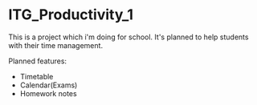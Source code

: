 # ITG_Productivity_1

This is a project which i'm doing for school.
It's planned to help students with their time management.

Planned features:
<ul>
  <li>Timetable</li>
  <li>Calendar(Exams)</li>
  <li>Homework notes</li>
</ul>
